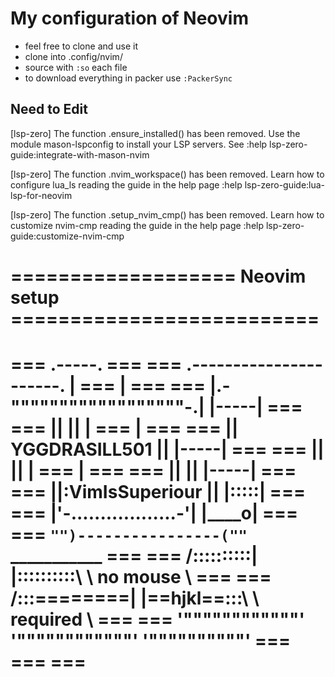 # My configuration of Neovim 
- feel free to clone and use it 
- clone into .config/nvim/
- source with ```:so``` each file
- to download everything in packer use ```:PackerSync```

## Need to Edit
[lsp-zero] The function .ensure_installed() has been removed.
Use the module mason-lspconfig to install your LSP servers.
See :help lsp-zero-guide:integrate-with-mason-nvim

[lsp-zero] The function .nvim_workspace() has been removed.
Learn how to configure lua_ls reading the guide in the help page
:help lsp-zero-guide:lua-lsp-for-neovim

[lsp-zero] The function .setup_nvim_cmp() has been removed.
Learn how to customize nvim-cmp reading the guide in the help page
:help lsp-zero-guide:customize-nvim-cmp

=================== Neovim setup ==========================
===========================================================
===                                    .-----.          ===
===         .----------------------.   | === |          ===
===         |.-""""""""""""""""""-.|   |-----|          ===
===         ||                    ||   | === |          ===
===         ||   YGGDRASILL501    ||   |-----|          ===
===         ||                    ||   | === |          ===
===         ||                    ||   |-----|          ===
===         ||:VimIsSuperiour     ||   |:::::|          ===
===         |'-..................-'|   |____o|          ===
===         `"")----------------(""`   ___________      ===
===        /::::::::::|  |::::::::::\  \ no mouse \     ===
===       /:::========|  |==hjkl==:::\  \ required \    ===
===      '""""""""""""'  '""""""""""""'  '""""""""""'   ===
===                                                     ===
===========================================================
